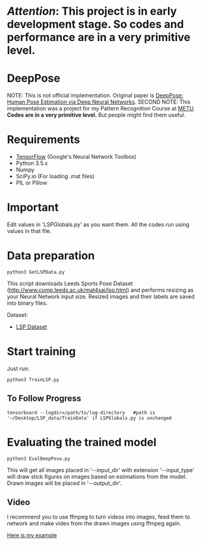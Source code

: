 *Attention*: This project is in early development stage. So codes and performance are in a very primitive level.
========

DeepPose
========

NOTE: This is not official implementation. Original paper is [DeepPose: Human Pose Estimation via Deep Neural Networks](http://arxiv.org/abs/1312.4659).
SECOND NOTE: This implementation was a project for my Pattern Recognition Course at [METU](http://www.metu.edu.tr/). **Codes are in a very primitive level.** But people might find them useful.

# Requirements
- [TensorFlow](https://github.com/tensorflow/tensorflow) (Google's Neural Network Toolbox)
- Python 3.5.x
- Numpy
- SciPy.io (For loading .mat files)
- PIL or Pillow


# Important
 Edit values in 'LSPGlobals.py' as you want them. All the codes run using values in that file.

# Data preparation

```
python3 GetLSPData.py
```

This script downloads Leeds Sports Pose Dataset (http://www.comp.leeds.ac.uk/mat4saj/lsp.html) and performs resizing as your Neural Network input size. Resized images and their labels are saved into binary files.

Dataset:

- [LSP Dataset](http://human-pose.mpi-inf.mpg.de/#download)

# Start training

Just run:

```
python3 TrainLSP.py
```


## To Follow Progress

```
tensorboard --logdir=/path/to/log-directory   #path is '~/Desktop/LSP_data/TrainData' if LSPGlobals.py is unchanged
```


# Evaluating the trained model
```
python3 EvalDeepPose.py
```
This will get all images placed in '--input_dir' with extension '--input_type' will draw stick figures on images based on estimations from the model. Drawn images will be placed in '--output_dir'.


## Video

I recommend you to use ffmpeg to turn videos into images, feed them to network and make video from the drawn images using ffmpeg again.

[Here is my example](https://www.youtube.com/watch?v=Aqa-uWqb5fg)
